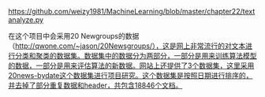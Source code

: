 https://github.com/weizy1981/MachineLearning/blob/master/chapter22/textanalyze.py


在这个项目中会采用20 Newgroups的数据（http://qwone.com/~jason/20Newsgroups/），这是网上非常流行的对文本进行分类和聚类的数据集。数据集中的数据分为两部分，一部分是用来训练算法模型的数据，一部分是用来评估算法的新数据。网站上还提供了3个数据集，这里采用20news-bydate这个数据集进行项目研究。这个数据集是按照日期进行排序的，并去掉了部分重复数据和header，共包含18846个文档。